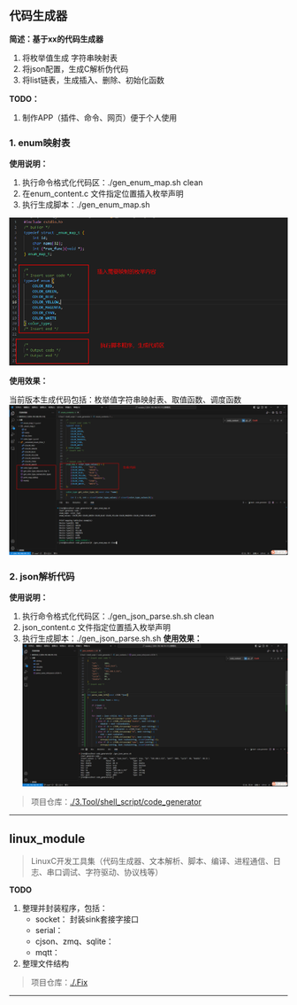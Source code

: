 ## 代码生成器
**简述：基于xx的代码生成器**
1. 将枚举值生成 字符串映射表
2. 将json配置，生成C解析伪代码
3. 将list链表，生成插入、删除、初始化函数

**TODO：**
1. 制作APP（插件、命令、网页）便于个人使用


### 1. enum映射表
**使用说明：**
1. 执行命令格式化代码区：./gen_enum_map.sh clean
2. 在enum_content.c 文件指定位置插入枚举声明
3. 执行生成脚本：./gen_enum_map.sh

![](/.document/code_gen/enum代码生成器-使用说明.png)

**使用效果：**

当前版本生成代码包括：枚举值字符串映射表、取值函数、调度函数
![](/.document/code_gen/enum代码生成器-使用效果.png)


### 2. json解析代码
**使用说明：**
1. 执行命令格式化代码区：./gen_json_parse.sh.sh clean
2. json_content.c 文件指定位置插入枚举声明
3. 执行生成脚本：./gen_json_parse.sh.sh
**使用效果：**
![](/.document/code_gen/json代码生成器.png)


<!---
- 说明：
	1. 将json代码转为结构体， 再增删改查
	2. 将enum枚举类型，转换为字符串与之对应（关键词xx，命名规范xx）
	3. 结合CHAGPT使用， 调教方式

- 技术方案：
	1. shell
	2. C
	3. ChatGPT
	4. python

- 难点：
	1. 使用方式
		本地程序， 繁琐
		云服务部署， 成本
		三方平台， MQTT数据摆渡
		vscode插件 + github

- 发布：GitHub、csdn、公众号、抖音、小红书、B站
-->

<!---
``` C
enum {
	E_ID, 
	E_NAME, 
	E_SIZE
} device_type_e;
// enum_name = device_type;

typedef struct _enum_map_t {
	int id;
	char name[32];
} enum_map_t;

写一个程序，根据enum的配置， 生成下列代码:
enum_map_t device_type_values[] = {
	{E_ID,		"ID"},
	{E_NAME,	"NAME"},
	{E_SIZE,	"SIZE"},
};
	
const char *get_device_type_name(device_type_e type)
{
    int i = 0, cnt = sizeof(device_type_values) / sizeof(device_type_values[0]);

    for (i = 0; i < cnt; ++i) {
        if (type == device_type_values[i].id) {
            return device_type_values[i].name;
        }
    }
    return "";
}

device_type_e get_device_type_id(const char *name)
{
    int i = 0, cnt = sizeof(device_type_values) / sizeof(device_type_values[0]);

    for (i = 0; i < cnt; ++i) {
        if (0 == strcasecmp(name, device_type_values[i].name)) {
            return (fblock_type_e)device_type_values[i].id;
        }
    }
    return 0;
}

for (int i = E_ID; i < E_SIZE; ++i) {
	switch (i) {
		case E_ID:
			printf("Device type: E_ID\n");
			break;
		case E_NAME:
			printf("Device type: E_NAME\n");
			break;
		case E_SIZE:
			printf("Device type: E_SIZE\n");
			break;
		default:
			printf("Unknown device type\n");
			break;
	}
}

```
-->



> 项目仓库：[./3.Tool/shell_script/code_generator](./3.Tool/shell_script/code_generator)
---------------------------
## linux_module
> LinuxC开发工具集（代码生成器、文本解析、脚本、编译、进程通信、日志、串口调试、字符驱动、协议栈等）

**TODO**
1. 整理并封装程序，包括：
    * socket： 封装sink套接字接口
    * serial： 
    * cjson、zmq、sqlite：
    * mqtt： 
2. 整理文件结构


> 项目仓库：[./.Fix](./.Fix)
---------------------------
